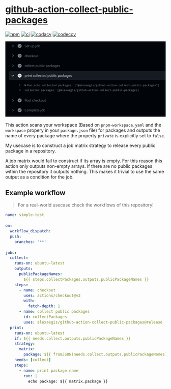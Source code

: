 # [github-action-collect-public-packages](https://github.com/marketplace/actions/collect-public-packages)

[![npm](https://img.shields.io/npm/v/@alexaegis/github-action-collect-public-packages/latest)](https://www.npmjs.com/package/@alexaegis/github-action-collect-public-packages)
[![ci](https://github.com/AlexAegis/github-action-collect-public-packages/actions/workflows/cicd.yml/badge.svg)](https://github.com/AlexAegis/github-action-collect-public-packages/actions/workflows/cicd.yml)
[![codacy](https://app.codacy.com/project/badge/Grade/402dd6d7fcbd4cde86fdf8e7d948fcde)](https://www.codacy.com/gh/AlexAegis/github-action-collect-public-packages/dashboard?utm_source=github.com&utm_medium=referral&utm_content=AlexAegis/github-action-collect-public-packages&utm_campaign=Badge_Grade)
[![codecov](https://codecov.io/gh/AlexAegis/github-action-collect-public-packages/branch/master/graph/badge.svg?token=kw8ZeoPbUh)](https://codecov.io/gh/AlexAegis/github-action-collect-public-packages)

![banner](./banner.png)

This action scans your workspace (Based on `pnpm-workspace.yaml` and the
`workspace` propery in your `package.json` file) for packages and outputs the
name of every package where the property `private` is explicitly set to `false`.

My usecase is to construct a job matrix strategy to release every public package
in a repository.

A job matrix would fail to construct if its array is empty. For this reason this
action only outputs non-empty arrays. If there are no public packages within the
repository it outputs nothing. This makes it trivial to use the same output as a
condition for the job.

## Example workflow

> For a real-world usecase check the workflows of this repository!

```yaml
name: simple-test

on:
  workflow_dispatch:
  push:
    branches: '**'

jobs:
  collect:
    runs-on: ubuntu-latest
    outputs:
      publicPackageNames:
        ${{ steps.collectPackages.outputs.publicPackageNames }}
    steps:
      - name: checkout
        uses: actions/checkout@v3
        with:
          fetch-depth: 1
      - name: collect public packages
        id: collectPackages
        uses: alexaegis/github-action-collect-public-packages@release
  print:
    runs-on: ubuntu-latest
    if: ${{ needs.collect.outputs.publicPackageNames }}
    strategy:
      matrix:
        package: ${{ fromJSON(needs.collect.outputs.publicPackageNames) }}
    needs: [collect]
    steps:
      - name: print package name
        run: |
          echo package: ${{ matrix.package }}
```
